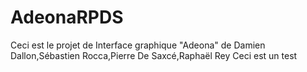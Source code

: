 # AdeonaRPDS

Ceci est le projet de Interface graphique "Adeona" de Damien Dallon,Sébastien Rocca,Pierre De Saxcé,Raphaël Rey
Ceci est un test